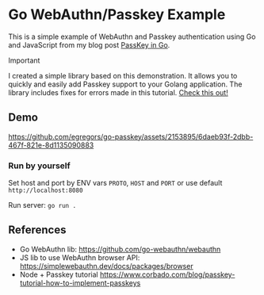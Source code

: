 # Go WebAuthn/Passkey Example

This is a simple example of WebAuthn and Passkey authentication using Go and JavaScript
from my blog post [PassKey in Go](https://dev.to/egregors/passkey-in-go-1efk).

> [!IMPORTANT]  
> I created a simple library based on this demonstration. It allows you to quickly and easily add Passkey support to your Golang application.
> The library includes fixes for errors made in this tutorial.
> [Check this out!](https://github.com/egregors/passkey)

## Demo

https://github.com/egregors/go-passkey/assets/2153895/6daeb93f-2dbb-467f-821e-8d1135090883

### Run by yourself

Set host and port by ENV vars `PROTO`, `HOST` and `PORT` or use default `http://localhost:8080`

Run server: `go run .`

## References

* Go WebAuthn lib: https://github.com/go-webauthn/webauthn
* JS lib to use WebAuthn browser API: https://simplewebauthn.dev/docs/packages/browser
* Node + Passkey tutorial https://www.corbado.com/blog/passkey-tutorial-how-to-implement-passkeys 
